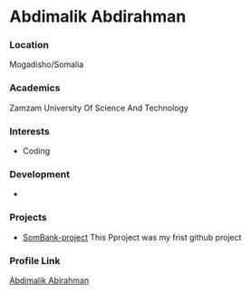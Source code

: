 # Abdimalik Abdirahman

### Location

Mogadisho/Somalia

### Academics

Zamzam University Of Science And Technology

### Interests

- Coding

### Development

- 

### Projects

- [SomBank-project](https://github.com/abdimalik2004/Som-bankproject) This Pproject was my frist github project

### Profile Link

[Abdimalik Abirahman](https://github.com/abdimalik2004)